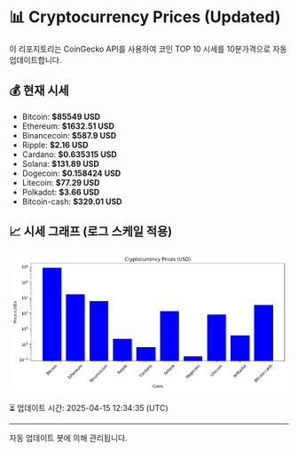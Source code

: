 
# 📊 Cryptocurrency Prices (Updated)

이 리포지토리는 CoinGecko API를 사용하여 코인 TOP 10 시세를 10분가격으로 자동 업데이트합니다.

## 💰 현재 시세
- Bitcoin: **$85549 USD**
- Ethereum: **$1632.51 USD**
- Binancecoin: **$587.9 USD**
- Ripple: **$2.16 USD**
- Cardano: **$0.635315 USD**
- Solana: **$131.89 USD**
- Dogecoin: **$0.158424 USD**
- Litecoin: **$77.29 USD**
- Polkadot: **$3.66 USD**
- Bitcoin-cash: **$329.01 USD**

## 📈 시세 그래프 (로그 스케일 적용)
![Crypto Prices](crypto_prices.png)

⏳ 업데이트 시간: 2025-04-15 12:34:35 (UTC)

---
자동 업데이트 봇에 의해 관리됩니다.
